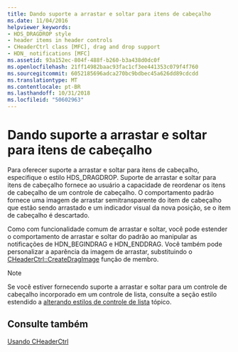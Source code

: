 ```yaml
---
title: Dando suporte a arrastar e soltar para itens de cabeçalho
ms.date: 11/04/2016
helpviewer_keywords:
- HDS_DRAGDROP style
- header items in header controls
- CHeaderCtrl class [MFC], drag and drop support
- HDN_ notifications [MFC]
ms.assetid: 93a152ec-804f-488f-b260-b3a438d0dc0f
ms.openlocfilehash: 21ff14982baac93fac1cf3ee441353c079f4f760
ms.sourcegitcommit: 6052185696adca270bc9bdbec45a626dd89cdcdd
ms.translationtype: MT
ms.contentlocale: pt-BR
ms.lasthandoff: 10/31/2018
ms.locfileid: "50602963"
---
```

# <a name="providing-drag-and-drop-support-for-header-items"></a>Dando suporte a arrastar e soltar para itens de cabeçalho

Para oferecer suporte a arrastar e soltar para itens de cabeçalho, especifique o estilo HDS_DRAGDROP. Suporte de arrastar e soltar para itens de cabeçalho fornece ao usuário a capacidade de reordenar os itens de cabeçalho de um controle de cabeçalho. O comportamento padrão fornece uma imagem de arrastar semitransparente do item de cabeçalho que estão sendo arrastado e um indicador visual da nova posição, se o item de cabeçalho é descartado.

Como com funcionalidade comum de arrastar e soltar, você pode estender o comportamento de arrastar e soltar do padrão ao manipular as notificações de HDN_BEGINDRAG e HDN_ENDDRAG. Você também pode personalizar a aparência da imagem de arrastar, substituindo o [CHeaderCtrl::CreateDragImage](../mfc/reference/cheaderctrl-class.md#createdragimage) função de membro.

> [!NOTE]
>  Se você estiver fornecendo suporte a arrastar e soltar para um controle de cabeçalho incorporado em um controle de lista, consulte a seção estilo estendido a [alterando estilos de controle de lista](../mfc/changing-list-control-styles.md) tópico.

## <a name="see-also"></a>Consulte também

[Usando CHeaderCtrl](../mfc/using-cheaderctrl.md)

